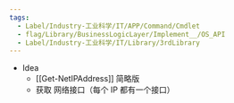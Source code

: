 ```yaml
---
tags:
  - Label/Industry-工业科学/IT/APP/Command/Cmdlet
  - flag/Library/BusinessLogicLayer/Implement__/OS_API
  - Label/Industry-工业科学/IT/Library/3rdLibrary
---
```


- Idea
    - [[Get-NetIPAddress]] 简略版
    - 获取 网络接口（每个 IP 都有一个接口）
